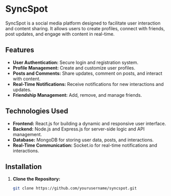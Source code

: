 # SyncSpot

SyncSpot is a social media platform designed to facilitate user interaction and content sharing. It allows users to create profiles, connect with friends, post updates, and engage with content in real-time.

## Features

- **User Authentication:** Secure login and registration system.
- **Profile Management:** Create and customize user profiles.
- **Posts and Comments:** Share updates, comment on posts, and interact with content.
- **Real-Time Notifications:** Receive notifications for new interactions and updates.
- **Friendship Management:** Add, remove, and manage friends.

## Technologies Used

- **Frontend:** React.js for building a dynamic and responsive user interface.
- **Backend:** Node.js and Express.js for server-side logic and API management.
- **Database:** MongoDB for storing user data, posts, and interactions.
- **Real-Time Communication:** Socket.io for real-time notifications and interactions.

## Installation

1. **Clone the Repository:**

   ```bash
   git clone https://github.com/yourusername/syncspot.git

